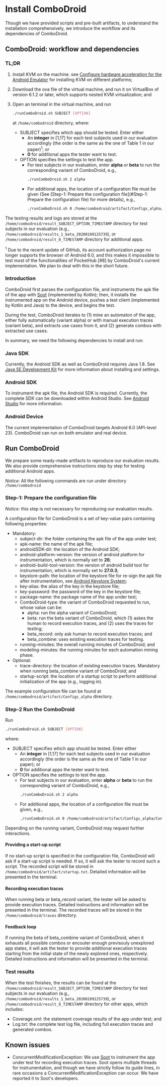 
# Install ComboDroid

Though we have provided scripts and pre-built artifacts, to understand the installation comprehensively, we introduce the workflow and its dependencies of ComboDroid.


## ComboDroid: workflow and dependencies

### TL;DR

1. Install KVM on the machine. see [Configure hardware acceleration for the Android Emulator](https://developer.android.com/studio/run/emulator-acceleration) for installing KVM on different platforms;
2. Download the ova file of the virtual machine, and run it on VirtualBox of version 6.1.2 or later, which supports nested KVM virtualization; and
3. Open an terminal in the virtual machine, and run
	```bash
	./runComboDroid.sh SUBJECT [OPTION]
	```
  	at `/home/combodroid` directory, where:

	* SUBJECT specifies which app should be tested. Enter either
		- An **integer** in [1,17] for each test subjects used in our evaluation accordingly (the order is the same as the one of Table 1 in our paper)<sup>1</sup>; or
		- **0** for additional apps the tester want to test.
	* OPTION specifies the settings to test the app.
		- For test subjects in our evaluation, enter **alpha** or **beta** to run the corresponding variant of ComboDroid, e.g.,
			```bash
			./runComboDroid.sh 2 alpha
			```
		- For additional apps, the location of a configuration file must be given 
		(See [Step-1: Prepare the configuration file](#Step-1: Prepare the configuration file) for more details),
    	e.g.,
			```bash
			./runComboDroid.sh 0 /home/combodroid/artifact/Configs_alpha/Config_Aard2.txt
			```

The testing results and logs are stored at the `/home/combodroid/result_SUBJECT_OPTION_TIMESTAMP` directory for test subjects in our evaluation 
(e.g., `/home/combodroid/results_1_beta_20200109125739`), 
or `/home/combodroid/result_0_TIMESTAMP` directory for additional apps.

<sup>1</sup> Due to the recent update of GitHub, its account authorization page no longer supports the browser of Android 6.0, and this makes it impossible to test most of the functionalities of PocketHub [#8] by ComboDroid's current implementation. We plan to deal with this in the short future.

### Introduction

ComboDroid first parses the configuration file, and instruments the apk file of the app with [Soot](https://github.com/Sable/soot) (implemented by Kotlin);
then, it installs the instrumented app on the Android device, pushes a test client (implemented by Kotlin and Java) to the device, and begins the test.

During the test, ComboDroid iterates to (1) mine an automaton of the app, either fully automatically (variant alpha) or with manual execution traces (variant beta), and extracts use cases from it, and (2) generate combos with extracted use cases.

In summary, we need the following dependencies to install and run:


### Java SDK

Currently, the Android SDK as well as ComboDroid requires Java 1.8.
See [Java SE Development Kit](https://www.oracle.com/technetwork/java/javase/downloads/jdk8-downloads-2133151.html) for more information about installing and settings.

### Android SDK

To instrument the apk file, the Android SDK is required. 
Currently, the complete SDK can be downloaded within Android Studio. 
See [Android Studio](https://developer.android.com/studio?hl=en) for more information.


### Android Device

The current implementation of ComboDroid targets Android 6.0 (API-level 23).
ComboDroid can run on both emulator and real device.


## Run ComboDroid

We prepare some ready-made artifacts to reproduce our evaluation results.
We also provide comprehensive instructions step by step for testing additional Android apps.

*Notice*: All the following commands are run under directory `/home/combodroid`

### Step-1: Prepare the configuration file

*Notice*: this step is not necessary for reproducing our evaluation results.

A configuration file for ComboDroid is a set of key-value pairs containing following properties:
* Mandatory:
	* subject-dir: the folder containing the apk file of the app under test;
	* apk-name: the name of the apk file;
	* androidSDK-dir: the location of the Android SDK;
	* android-platform-version: the version of android platform for instrumentation, which is normally set to **26**;
	* android-build-tool-version: the version of android build tool for instrumentation, which is normally set to **27.0.3**;
	* keystore-path: the location of the keystore file for re-sign the apk file after instrumentation, see [Android Keystore System](https://developer.android.com/training/articles/keystore);
	* key-alias: the alias of the key in the keystore file;
	* key-password: the password of the key in the keystore file;
	* package-name: the package name of the app under test;
	* ComboDroid-type: the variant of ComboDroid requested to run, whose value can be:
		- alpha: run the alpha variant of ComboDroid;
		- beta: run the beta variant of ComboDroid, which (1) askes the human to record execution traces, and (2) uses the traces for testing;  
		- beta_record: only ask human to record execution traces; and
		- beta_combine: uses existing execution traces for testing.
	* running-minutes: the overall running minutes of ComboDroid; and
	* modeling-minutes: the running minutes for each automation mining phase.
* Optional:
	* trace-directory: the location of existing execution traces. Mandatory when running beta_combine variant of ComboDroid; and
	* startup-script: the location of a startup script to perform additional initialization of the app (e.g., logging in).

The example configuration file can be found at `/home/combodroid/artifact/Configs_alpha` directory.

### Step-2 Run the ComboDroid

Run

```bash
./runComboDroid.sh SUBJECT [OPTION]
```
where:
* SUBJECT specifies which app should be tested. Enter either
	- An **integer** in [1,17] for each test subjects used in our evaluation accordingly (the order is the same as the one of Table 1 in our paper); or
	- **0** for additional apps the tester want to test.
* OPTION specifies the settings to test the app.
	- For test subjects in our evaluation, enter **alpha** or **beta** to run the corresponding variant of ComboDroid, e.g.,
		```bash
		./runComboDroid.sh 2 alpha
		```
	- For additional apps, the location of a configuration file must be given, e.g.,
		```bash
		./runComboDroid.sh 0 /home/combodroid/artifact/Configs_alpha/Config_Aard2.txt
		```

Depending on the running variant, ComboDroid may request further interactions.

#### Providing a start-up script

If no start-up script is specified in the configuration file, ComboDroid will ask if a start-up script is needed.
If so, it will ask the tester to record such a script.
The recorded script will be stored in `/home/combodroid/artifact/startup.txt`.
Detailed information will be presented in the terminal.

#### Recording execution traces

When running beta or beta_record variant, the tester will be asked to provide execution traces. 
Detailed instructions and information will be presented in the terminal.
The recorded traces will be stored in the `/home/combodroid/traces` directory.

#### Feedback loop

If running the beta of beta_combine variant of ComboDroid, when it exhausts all possible combos or encouter enough previsouly unexplored app states, 
it will ask the tester to provide additional execution traces starting from the initial state of the newly explored ones, respectively. 
Detailed instructions and information will be presented in the terminal.

### Test results

When the test finishes, the results can be found at the `/home/combodroid/result_SUBJECT_OPTION_TIMESTAMP` directory for test subjects in our evaluation 
(e.g., `/home/combodroid/results_1_beta_20200109125739`), or `/home/combodroid/result_0_TIMESTAMP` directory for other apps, which includes:
	
* Coverage.xml: the statement coverage results of the app under test; and
* Log.txt: the complete test log file, including full execution traces and generated combos.


## Known issues

* ConcurrentModificationException: We use [Soot](https://github.com/Sable/soot) to instrument the app under test 
for recording execution traces. Soot opens multiple threads for instrumentation, and though we have strictly follow its guide lines, in rare occasions a ConcurrentModificationException can occur. We have reported it to Soot's developers.